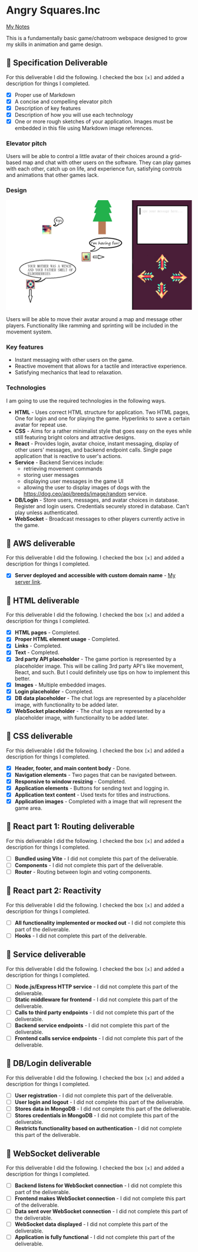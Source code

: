 # Angry Squares.Inc

[My Notes](notes.md)

This is a fundamentally basic game/chatroom webspace designed to grow my skills in animation and game design. 

## 🚀 Specification Deliverable

For this deliverable I did the following. I checked the box `[x]` and added a description for things I completed.

- [x] Proper use of Markdown
- [x] A concise and compelling elevator pitch
- [x] Description of key features
- [x] Description of how you will use each technology
- [x] One or more rough sketches of your application. Images must be embedded in this file using Markdown image references.

### Elevator pitch

Users will be able to control a little avatar of their choices around a grid-based map and chat with other users on the software. They can play games with each other, catch up on life, and experience fun, satisfying controls and animations that other games lack.

### Design

![Design image](temporary.png)

Users will be able to move their avatar around a map and message other players. Functionality like ramming and sprinting will be included in the movement system.

### Key features

- Instant messaging with other users on the game.
- Reactive movement that allows for a tactile and interactive experience.
- Satisfying mechanics that lead to relaxation.

### Technologies

I am going to use the required technologies in the following ways.

- **HTML** -  Uses correct HTML structure for application. Two HTML pages, One for login and one for playing the game. Hyperlinks to save a certain avatar for repeat use.
- **CSS** - Aims for a rather minimalist style that goes easy on the eyes while still featuring bright colors and attractive designs.
- **React** - Provides login, avatar choice, instant messaging, display of other users' messages, and backend endpoint calls. Single page application that is reactive to user's actions.
- **Service** - Backend Services include:
  - retrieving movement commands
  - storing user messages
  - displaying user messages in the game UI
  - allowing the user to display images of dogs with the https://dog.ceo/api/breeds/image/random service. 
- **DB/Login** - Store users, messages, and avatar choices in database. Register and login users. Credentials securely stored in database. Can't play unless authenticated.
- **WebSocket** - Broadcast messages to other players currently active in the game.

## 🚀 AWS deliverable

For this deliverable I did the following. I checked the box `[x]` and added a description for things I completed.

- [x] **Server deployed and accessible with custom domain name** - [My server link](https://coolsquares-webserver.click).

## 🚀 HTML deliverable

For this deliverable I did the following. I checked the box `[x]` and added a description for things I completed.

- [x] **HTML pages** - Completed.
- [x] **Proper HTML element usage** - Completed.
- [x] **Links** - Completed.
- [x] **Text** - Completed.
- [x] **3rd party API placeholder** - The game portion is represented by a placeholder image. This will be calling 3rd party API's like movement, React, and such. But I could definitely use tips on how to implement this better.
- [x] **Images** - Multiple embedded images.
- [x] **Login placeholder** - Completed.
- [x] **DB data placeholder** - The chat logs are represented by a placeholder image, with functionality to be added later. 
- [x] **WebSocket placeholder** - The chat logs are represented by a placeholder image, with functionality to be added later.

## 🚀 CSS deliverable

For this deliverable I did the following. I checked the box `[x]` and added a description for things I completed.

- [x] **Header, footer, and main content body** - Done.
- [x] **Navigation elements** - Two pages that can be navigated between.
- [x] **Responsive to window resizing** - Completed.
- [x] **Application elements** - Buttons for sending text and logging in.
- [x] **Application text content** - Used texts for titles and instructions.
- [x] **Application images** - Completed with a image that will represent the game area.

## 🚀 React part 1: Routing deliverable

For this deliverable I did the following. I checked the box `[x]` and added a description for things I completed.

- [ ] **Bundled using Vite** - I did not complete this part of the deliverable.
- [ ] **Components** - I did not complete this part of the deliverable.
- [ ] **Router** - Routing between login and voting components.

## 🚀 React part 2: Reactivity

For this deliverable I did the following. I checked the box `[x]` and added a description for things I completed.

- [ ] **All functionality implemented or mocked out** - I did not complete this part of the deliverable.
- [ ] **Hooks** - I did not complete this part of the deliverable.

## 🚀 Service deliverable

For this deliverable I did the following. I checked the box `[x]` and added a description for things I completed.

- [ ] **Node.js/Express HTTP service** - I did not complete this part of the deliverable.
- [ ] **Static middleware for frontend** - I did not complete this part of the deliverable.
- [ ] **Calls to third party endpoints** - I did not complete this part of the deliverable.
- [ ] **Backend service endpoints** - I did not complete this part of the deliverable.
- [ ] **Frontend calls service endpoints** - I did not complete this part of the deliverable.

## 🚀 DB/Login deliverable

For this deliverable I did the following. I checked the box `[x]` and added a description for things I completed.

- [ ] **User registration** - I did not complete this part of the deliverable.
- [ ] **User login and logout** - I did not complete this part of the deliverable.
- [ ] **Stores data in MongoDB** - I did not complete this part of the deliverable.
- [ ] **Stores credentials in MongoDB** - I did not complete this part of the deliverable.
- [ ] **Restricts functionality based on authentication** - I did not complete this part of the deliverable.

## 🚀 WebSocket deliverable

For this deliverable I did the following. I checked the box `[x]` and added a description for things I completed.

- [ ] **Backend listens for WebSocket connection** - I did not complete this part of the deliverable.
- [ ] **Frontend makes WebSocket connection** - I did not complete this part of the deliverable.
- [ ] **Data sent over WebSocket connection** - I did not complete this part of the deliverable.
- [ ] **WebSocket data displayed** - I did not complete this part of the deliverable.
- [ ] **Application is fully functional** - I did not complete this part of the deliverable.

